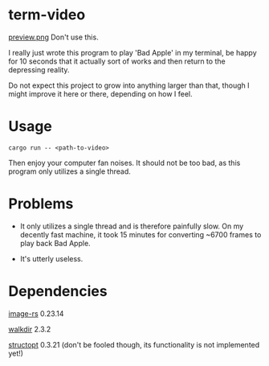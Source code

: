 # term-video
[preview.png](Preview)
Don't use this.

I really just wrote this program to play 'Bad Apple' in my terminal, be happy for 10 seconds that it actually sort of works and then return to the depressing reality.

Do not expect this project to grow into anything larger than that, though I might improve it here or there, depending on how I feel.

# Usage
```cargo run -- <path-to-video>```

Then enjoy your computer fan noises. It should not be too bad, as this program only utilizes a single thread.

# Problems
- It only utilizes a single thread and is therefore painfully slow. On my decently fast machine, it took 15 minutes for converting ~6700 frames to play back Bad Apple.

- It's utterly useless.

# Dependencies

[image-rs](https://github.com/image-rs/image) 0.23.14

[walkdir](https://github.com/BurntSushi/walkdir) 2.3.2

[structopt](https://github.com/TeXitoi/structopt) 0.3.21 (don't be fooled though, its functionality is not implemented yet!)